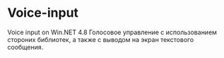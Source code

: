 # Voice-input
Voice input on Win.NET 4.8
Голосовое управление с использованием стороних библиотек, а также с выводом  на  экран текстового сообщения.
